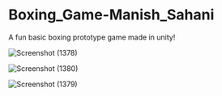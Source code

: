 # Boxing_Game-Manish_Sahani

A fun basic boxing prototype game made in unity!




![Screenshot (1378)](https://github.com/MANISH-SAHANI/Boxing_Game-Manish_Sahani/assets/91081774/3a060348-190a-4cae-85b4-2f575a339f09)


![Screenshot (1380)](https://github.com/MANISH-SAHANI/Boxing_Game-Manish_Sahani/assets/91081774/d9ef0330-e29f-48ac-9756-d05744d30631)


![Screenshot (1379)](https://github.com/MANISH-SAHANI/Boxing_Game-Manish_Sahani/assets/91081774/6ac139a4-0085-42dc-b70c-6892a996fa9e)


